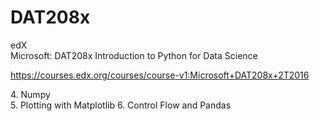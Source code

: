 # DAT208x

edX  
Microsoft: DAT208x Introduction to Python for Data Science

https://courses.edx.org/courses/course-v1:Microsoft+DAT208x+2T2016

4\. Numpy  
5\. Plotting with Matplotlib 
6\. Control Flow and Pandas
